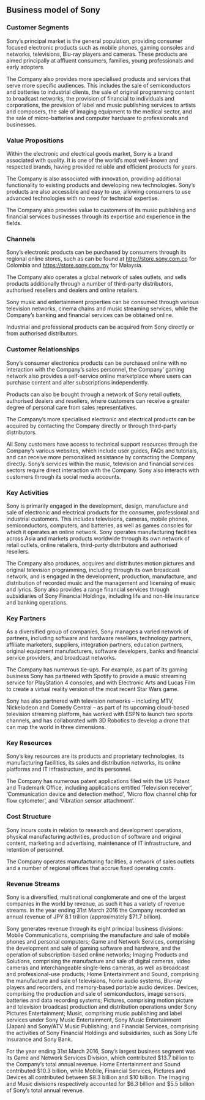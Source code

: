 Business model of Sony
----------------------

 ### Customer Segments

 Sony’s principal market is the general population, providing consumer focused electronic products such as mobile phones, gaming consoles and networks, televisions, Blu-ray players and cameras. These products are aimed principally at affluent consumers, families, young professionals and early adopters.

 The Company also provides more specialised products and services that serve more specific audiences. This includes the sale of semiconductors and batteries to industrial clients, the sale of original programming content to broadcast networks, the provision of financial to individuals and corporations, the provision of label and music publishing services to artists and composers, the sale of imaging equipment to the medical sector, and the sale of micro-batteries and computer hardware to professionals and businesses.

 ### Value Propositions

 Within the electronic and electrical goods market, Sony is a brand associated with quality. It is one of the world’s most well-known and respected brands, having provided reliable and efficient products for years.

 The Company is also associated with innovation, providing additional functionality to existing products and developing new technologies. Sony’s products are also accessible and easy to use, allowing consumers to use advanced technologies with no need for technical expertise.

 The Company also provides value to customers of its music publishing and financial services businesses through its expertise and experience in the fields.

 ### Channels

 Sony’s electronic products can be purchased by consumers through its regional online stores, such as can be found at http://store.sony.com.co for Colombia and https://store.sony.com.my for Malaysia.

 The Company also operates a global network of sales outlets, and sells products additionally through a number of third-party distributors, authorised resellers and dealers and online retailers.

 Sony music and entertainment properties can be consumed through various television networks, cinema chains and music streaming services, while the Company’s banking and financial services can be obtained online.

 Industrial and professional products can be acquired from Sony directly or from authorised distributors.

 ### Customer Relationships

 Sony’s consumer electronics products can be purchased online with no interaction with the Company’s sales personnel, the Company’ gaming network also provides a self-service online marketplace where users can purchase content and alter subscriptions independently.

 Products can also be bought through a network of Sony retail outlets, authorised dealers and resellers, where customers can receive a greater degree of personal care from sales representatives.

 The Company’s more specialised electronic and electrical products can be acquired by contacting the Company directly or through third-party distributors.

 All Sony customers have access to technical support resources through the Company’s various websites, which include user guides, FAQs and tutorials, and can receive more personalised assistance by contacting the Company directly. Sony’s services within the music, television and financial services sectors require direct interaction with the Company. Sony also interacts with customers through its social media accounts.

 ### Key Activities

 Sony is primarily engaged in the development, design, manufacture and sale of electronic and electrical products for the consumer, professional and industrial customers. This includes televisions, cameras, mobile phones, semiconductors, computers, and batteries, as well as games consoles for which it operates an online network. Sony operates manufacturing facilities across Asia and markets products worldwide through its own network of retail outlets, online retailers, third-party distributors and authorised resellers.

 The Company also produces, acquires and distributes motion pictures and original television programming, including through its own broadcast network, and is engaged in the development, production, manufacture, and distribution of recorded music and the management and licensing of music and lyrics. Sony also provides a range financial services through subsidiaries of Sony Financial Holdings, including life and non-life insurance and banking operations.

 ### Key Partners

 As a diversified group of companies, Sony manages a varied network of partners, including software and hardware resellers, technology partners, affiliate marketers, suppliers, integration partners, education partners, original equipment manufacturers, software developers, banks and financial service providers, and broadcast networks.

 The Company has numerous tie-ups. For example, as part of its gaming business Sony has partnered with Spotify to provide a music streaming service for PlayStation 4 consoles, and with Electronic Arts and Lucas Film to create a virtual reality version of the most recent Star Wars game.

 Sony has also partnered with television networks – including MTV, Nickelodeon and Comedy Central – as part of its upcoming cloud-based television streaming platform, has worked with ESPN to launch two sports channels, and has collaborated with 3D Robotics to develop a drone that can map the world in three dimensions.

 ### Key Resources

 Sony’s key resources are its products and proprietary technologies, its manufacturing facilities, its sales and distribution networks, its online platforms and IT infrastructure, and its personnel.

 The Company has numerous patent applications filed with the US Patent and Trademark Office, including applications entitled ‘Television receiver’, ‘Communication device and detection method’, ‘Micro flow channel chip for flow cytometer’, and ‘Vibration sensor attachment’.

 ### Cost Structure

 Sony incurs costs in relation to research and development operations, physical manufacturing activities, production of software and original content, marketing and advertising, maintenance of IT infrastructure, and retention of personnel.

 The Company operates manufacturing facilities, a network of sales outlets and a number of regional offices that accrue fixed operating costs.

 ### Revenue Streams

 Sony is a diversified, multinational conglomerate and one of the largest companies in the world by revenue, as such it has a variety of revenue streams. In the year ending 31st March 2016 the Company recorded an annual revenue of JPY 8.1 trillion (approximately $71.7 billion).

 Sony generates revenue through its eight principal business divisions: Mobile Communications, comprising the manufacture and sale of mobile phones and personal computers; Game and Network Services, comprising the development and sale of gaming software and hardware, and the operation of subscription-based online networks; Imaging Products and Solutions, comprising the manufacture and sale of digital cameras, video cameras and interchangeable single-lens cameras, as well as broadcast and professional-use products; Home Entertainment and Sound, comprising the manufacture and sale of televisions, home audio systems, Blu-ray players and recorders, and memory-based portable audio devices. Devices, comprising the production and sale of semiconductors, image sensors, batteries and data recording systems; Pictures, comprising motion picture and television broadcast production and distribution operations under Sony Pictures Entertainment; Music, comprising music publishing and label services under Sony Music Entertainment, Sony Music Entertainment (Japan) and Sony/ATV Music Publishing; and Financial Services, comprising the activities of Sony Financial Holdings and subsidiaries, such as Sony Life Insurance and Sony Bank.

 For the year ending 31st March 2016, Sony’s largest business segment was its Game and Network Services Division, which contributed $13.7 billion to the Company’s total annual revenue. Home Entertainment and Sound contributed $10.3 billion, while Mobile, Financial Services, Pictures and Devices all contributed between $8.3 billion and $10 billion. The Imaging and Music divisions respectively accounted for $6.3 billion and $5.5 billion of Sony’s total annual revenue.